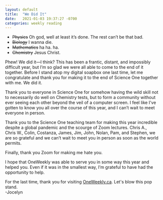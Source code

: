```yaml
---
layout: default
title:  "We Did It"
date:   2021-01-03 19:37:27 -0700
categories: weekly reading
---
```


- ~~Physics~~ Oh god, well at least it’s done. The rest can’t be that bad.
- ~~Biology~~ I wanna die.
- ~~Mathematics~~ ha ha. ha.
- ~~Chemistry~~ Jesus Christ.

Phew! We did it—I think? This has been a frantic, distant, and impossibly difficult year, but I’m so glad we were all able to come to the end of it together. Before I stand atop my digital soapbox one last time, let me congratulate and thank you for making it to the end of Science One together with me. We did it.

Thank you to everyone in Science One for somehow having the wild skill not to necessarily do well on Chemistry tests, but to form a community without ever seeing each other beyond the veil of a computer screen. I feel like I've gotten to know you all over the course of this year, and I can’t wait to meet everyone in person.

Thank you to the Science One teaching team for making this year incredible despite a global pandemic and the scourge of Zoom lectures. Chris A., Chris W., Colin, Costanza, James, Jim, John, Nolan, Pam, and Stephen, we are so grateful and we can’t wait to meet you in person as soon as the world permits. 

Finally, thank you Zoom for making me hate you.

I hope that OneWeekly was able to serve you in some way this year and helped you. Even if it was in the smallest way, I’m grateful to have had the opportunity to help.

For the last time, thank you for visiting [OneWeekly.ca](https://oneweekly.ca). Let's blow this pop stand.     
-Jocelyn